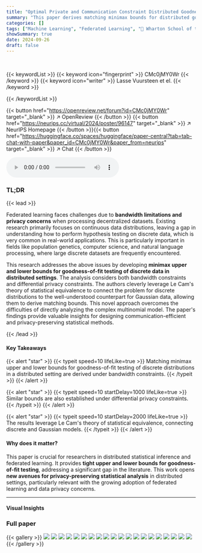 ```yaml
---
title: "Optimal Private and Communication Constraint Distributed Goodness-of-Fit Testing for Discrete Distributions in the Large Sample Regime"
summary: "This paper derives matching minimax bounds for distributed goodness-of-fit testing of discrete data under bandwidth or privacy constraints, bridging theory and practice in federated learning."
categories: []
tags: ["Machine Learning", "Federated Learning", "🏢 Wharton School of the University of Pennsylvania",]
showSummary: true
date: 2024-09-26
draft: false
---
```


<br>

{{< keywordList >}}
{{< keyword icon="fingerprint" >}} CMc0jMY0Wr {{< /keyword >}}
{{< keyword icon="writer" >}} Lasse Vuursteen et el. {{< /keyword >}}
 
{{< /keywordList >}}

{{< button href="https://openreview.net/forum?id=CMc0jMY0Wr" target="_blank" >}}
↗ OpenReview
{{< /button >}}
{{< button href="https://neurips.cc/virtual/2024/poster/96147" target="_blank" >}}
↗ NeurIPS Homepage
{{< /button >}}{{< button href="https://huggingface.co/spaces/huggingface/paper-central?tab=tab-chat-with-paper&paper_id=CMc0jMY0Wr&paper_from=neurips" target="_blank" >}}
↗ Chat
{{< /button >}}



<audio controls>
    <source src="https://ai-paper-reviewer.com/CMc0jMY0Wr/podcast.wav" type="audio/wav">
    Your browser does not support the audio element.
</audio>


### TL;DR


{{< lead >}}

Federated learning faces challenges due to **bandwidth limitations and privacy concerns** when processing decentralized datasets.  Existing research primarily focuses on continuous data distributions, leaving a gap in understanding how to perform hypothesis testing on discrete data, which is very common in real-world applications. This is particularly important in fields like population genetics, computer science, and natural language processing, where large discrete datasets are frequently encountered.

This research addresses the above issues by developing **minimax upper and lower bounds for goodness-of-fit testing of discrete data in distributed settings**. The analysis considers both bandwidth constraints and differential privacy constraints.  The authors cleverly leverage Le Cam's theory of statistical equivalence to connect the problem for discrete distributions to the well-understood counterpart for Gaussian data, allowing them to derive matching bounds. This novel approach overcomes the difficulties of directly analyzing the complex multinomial model. The paper's findings provide valuable insights for designing communication-efficient and privacy-preserving statistical methods.

{{< /lead >}}


#### Key Takeaways

{{< alert "star" >}}
{{< typeit speed=10 lifeLike=true >}} Matching minimax upper and lower bounds for goodness-of-fit testing of discrete distributions in a distributed setting are derived under bandwidth constraints. {{< /typeit >}}
{{< /alert >}}

{{< alert "star" >}}
{{< typeit speed=10 startDelay=1000 lifeLike=true >}} Similar bounds are also established under differential privacy constraints. {{< /typeit >}}
{{< /alert >}}

{{< alert "star" >}}
{{< typeit speed=10 startDelay=2000 lifeLike=true >}} The results leverage Le Cam's theory of statistical equivalence, connecting discrete and Gaussian models. {{< /typeit >}}
{{< /alert >}}

#### Why does it matter?
This paper is crucial for researchers in distributed statistical inference and federated learning.  It provides **tight upper and lower bounds for goodness-of-fit testing**, addressing a significant gap in the literature.  This work opens **new avenues for privacy-preserving statistical analysis** in distributed settings, particularly relevant with the growing adoption of federated learning and data privacy concerns.

------
#### Visual Insights







### Full paper

{{< gallery >}}
<img src="https://ai-paper-reviewer.com/CMc0jMY0Wr/1.png" class="grid-w50 md:grid-w33 xl:grid-w25" />
<img src="https://ai-paper-reviewer.com/CMc0jMY0Wr/2.png" class="grid-w50 md:grid-w33 xl:grid-w25" />
<img src="https://ai-paper-reviewer.com/CMc0jMY0Wr/3.png" class="grid-w50 md:grid-w33 xl:grid-w25" />
<img src="https://ai-paper-reviewer.com/CMc0jMY0Wr/4.png" class="grid-w50 md:grid-w33 xl:grid-w25" />
<img src="https://ai-paper-reviewer.com/CMc0jMY0Wr/5.png" class="grid-w50 md:grid-w33 xl:grid-w25" />
<img src="https://ai-paper-reviewer.com/CMc0jMY0Wr/6.png" class="grid-w50 md:grid-w33 xl:grid-w25" />
<img src="https://ai-paper-reviewer.com/CMc0jMY0Wr/7.png" class="grid-w50 md:grid-w33 xl:grid-w25" />
<img src="https://ai-paper-reviewer.com/CMc0jMY0Wr/8.png" class="grid-w50 md:grid-w33 xl:grid-w25" />
<img src="https://ai-paper-reviewer.com/CMc0jMY0Wr/9.png" class="grid-w50 md:grid-w33 xl:grid-w25" />
<img src="https://ai-paper-reviewer.com/CMc0jMY0Wr/10.png" class="grid-w50 md:grid-w33 xl:grid-w25" />
<img src="https://ai-paper-reviewer.com/CMc0jMY0Wr/11.png" class="grid-w50 md:grid-w33 xl:grid-w25" />
<img src="https://ai-paper-reviewer.com/CMc0jMY0Wr/12.png" class="grid-w50 md:grid-w33 xl:grid-w25" />
<img src="https://ai-paper-reviewer.com/CMc0jMY0Wr/13.png" class="grid-w50 md:grid-w33 xl:grid-w25" />
<img src="https://ai-paper-reviewer.com/CMc0jMY0Wr/14.png" class="grid-w50 md:grid-w33 xl:grid-w25" />
<img src="https://ai-paper-reviewer.com/CMc0jMY0Wr/15.png" class="grid-w50 md:grid-w33 xl:grid-w25" />
<img src="https://ai-paper-reviewer.com/CMc0jMY0Wr/16.png" class="grid-w50 md:grid-w33 xl:grid-w25" />
<img src="https://ai-paper-reviewer.com/CMc0jMY0Wr/17.png" class="grid-w50 md:grid-w33 xl:grid-w25" />
<img src="https://ai-paper-reviewer.com/CMc0jMY0Wr/18.png" class="grid-w50 md:grid-w33 xl:grid-w25" />
<img src="https://ai-paper-reviewer.com/CMc0jMY0Wr/19.png" class="grid-w50 md:grid-w33 xl:grid-w25" />
<img src="https://ai-paper-reviewer.com/CMc0jMY0Wr/20.png" class="grid-w50 md:grid-w33 xl:grid-w25" />
{{< /gallery >}}
